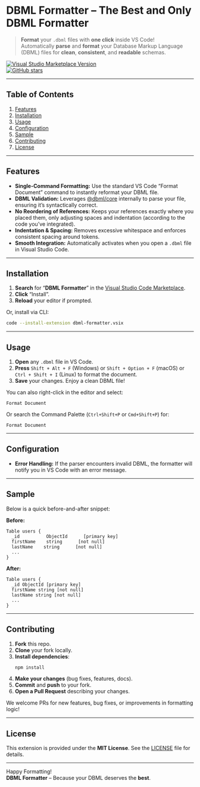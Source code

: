 # DBML Formatter – The Best and Only DBML Formatter

> **Format** your `.dbml` files with **one click** inside VS Code!  
> Automatically **parse** and **format** your Database Markup Language (DBML) files for **clean**, **consistent**, and **readable** schemas.

[![Visual Studio Marketplace Version](https://img.shields.io/badge/VS%20Code-Extension-blue.svg?style=flat)](https://marketplace.visualstudio.com/)  
[![GitHub stars](https://img.shields.io/github/stars/omerafl/dbml-formatter.svg?style=social&label=Star)](https://github.com/omeraflalo/dbml-formatter/stargazers)

---

## Table of Contents
1. [Features](#features)  
2. [Installation](#installation)  
3. [Usage](#usage)  
4. [Configuration](#configuration)  
5. [Sample](#sample)  
6. [Contributing](#contributing)  
7. [License](#license)  

---

## Features
- **Single-Command Formatting:** Use the standard VS Code “Format Document” command to instantly reformat your DBML file.
- **DBML Validation:** Leverages [\@dbml/core](https://github.com/holistics/dbml) internally to parse your file, ensuring it’s syntactically correct.
- **No Reordering of References:** Keeps your references exactly where you placed them, only adjusting spaces and indentation (according to the code you’ve integrated).
- **Indentation & Spacing:** Removes excessive whitespace and enforces consistent spacing around tokens.
- **Smooth Integration:** Automatically activates when you open a `.dbml` file in Visual Studio Code.

---

## Installation
1. **Search** for “**DBML Formatter**” in the [Visual Studio Code Marketplace](https://marketplace.visualstudio.com/).
2. **Click** “Install”.
3. **Reload** your editor if prompted.

Or, install via CLI:
```bash
code --install-extension dbml-formatter.vsix
```

---

## Usage
1. **Open** any `.dbml` file in VS Code.
2. **Press** `Shift + Alt + F` (Windows) or `Shift + Option + F` (macOS) or `Ctrl + Shift + I` (Linux) to format the document.
3. **Save** your changes. Enjoy a clean DBML file!

You can also right-click in the editor and select:
```
Format Document
```
Or search the Command Palette (`Ctrl+Shift+P` or `Cmd+Shift+P`) for:
```
Format Document
```

---

## Configuration
- **Error Handling:** If the parser encounters invalid DBML, the formatter will notify you in VS Code with an error message.

---

## Sample
Below is a quick before-and-after snippet:

**Before:**
```dbml
Table users {
  _id          ObjectId      [primary key]
  firstName    string      [not null]
  lastName    string      [not null]
  ...
}
```

**After:**
```dbml
Table users {
  _id ObjectId [primary key]
  firstName string [not null]
  lastName string [not null]
  ...
}
```

---

## Contributing
1. **Fork** this repo.
2. **Clone** your fork locally.
3. **Install dependencies**:
   ```bash
   npm install
   ```
4. **Make your changes** (bug fixes, features, docs).
5. **Commit** and **push** to your fork.
6. **Open a Pull Request** describing your changes.

We welcome PRs for new features, bug fixes, or improvements in formatting logic!

---

## License
This extension is provided under the **MIT License**. See the [LICENSE](./LICENSE) file for details.

---

Happy Formatting!  
**DBML Formatter** – Because your DBML deserves the **best**.
